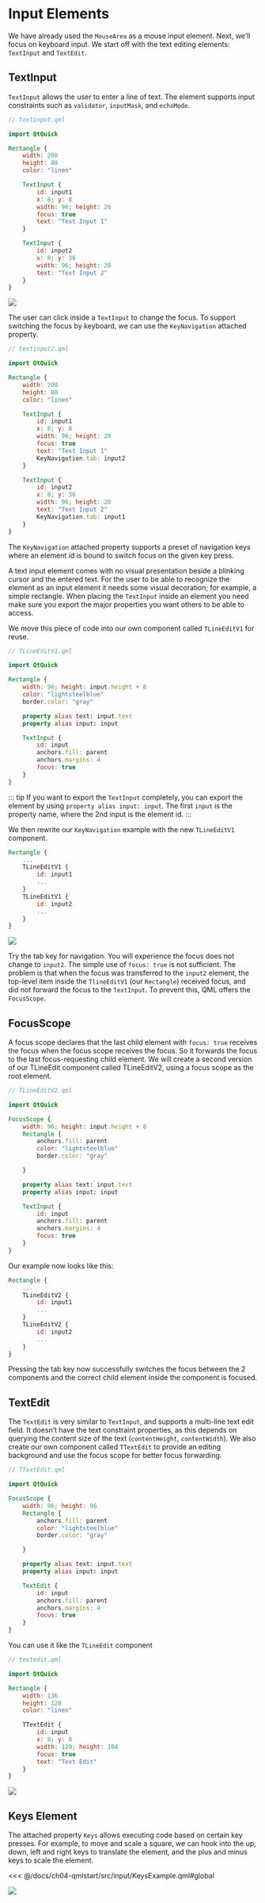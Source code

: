 # Input Elements

We have already used the `MouseArea` as a mouse input element. Next, we’ll focus on keyboard input. We start off with the text editing elements: `TextInput` and `TextEdit`.

## TextInput

`TextInput` allows the user to enter a line of text. The element supports input constraints such as `validator`, `inputMask`, and `echoMode`.

```qml
// textinput.qml

import QtQuick

Rectangle {
    width: 200
    height: 80
    color: "linen"

    TextInput {
        id: input1
        x: 8; y: 8
        width: 96; height: 20
        focus: true
        text: "Text Input 1"
    }

    TextInput {
        id: input2
        x: 8; y: 36
        width: 96; height: 20
        text: "Text Input 2"
    }
}
```

![](./assets/textinput.png)


The user can click inside a `TextInput` to change the focus. To support switching the focus by keyboard, we can use the `KeyNavigation` attached property.

```qml
// textinput2.qml

import QtQuick

Rectangle {
    width: 200
    height: 80
    color: "linen"

    TextInput {
        id: input1
        x: 8; y: 8
        width: 96; height: 20
        focus: true
        text: "Text Input 1"
        KeyNavigation.tab: input2
    }

    TextInput {
        id: input2
        x: 8; y: 36
        width: 96; height: 20
        text: "Text Input 2"
        KeyNavigation.tab: input1
    }
}
```

The `KeyNavigation` attached property supports a preset of navigation keys where an element id is bound to switch focus on the given key press.

A text input element comes with no visual presentation beside a blinking cursor and the entered text. For the user to be able to recognize the element as an input element it needs some visual decoration; for example, a simple rectangle. When placing the `TextInput` inside an element you need make sure you export the major properties you want others to be able to access.

We move this piece of code into our own component called `TLineEditV1` for reuse.

```qml
// TLineEditV1.qml

import QtQuick

Rectangle {
    width: 96; height: input.height + 8
    color: "lightsteelblue"
    border.color: "gray"

    property alias text: input.text
    property alias input: input

    TextInput {
        id: input
        anchors.fill: parent
        anchors.margins: 4
        focus: true
    }
}
```

::: tip
If you want to export the `TextInput` completely, you can export the element by using `property alias input: input`. The first `input` is the property name, where the 2nd input is the element id.
:::

We then rewrite our `KeyNavigation` example with the new `TLineEditV1` component.

```qml
Rectangle {
    ...
    TLineEditV1 {
        id: input1
        ...
    }
    TLineEditV1 {
        id: input2
        ...
    }
}
```

![](./assets/textinput3.png)

Try the tab key for navigation. You will experience the focus does not change to `input2`. The simple use of `focus: true` is not sufficient. The problem is that when the focus was transferred to the `input2` element, the top-level item inside the `TlineEditV1` (our `Rectangle`) received focus, and did not forward the focus to the `TextInput`. To prevent this, QML offers the `FocusScope`.

## FocusScope

A focus scope declares that the last child element with `focus: true` receives the focus when the focus scope receives the focus. So it forwards the focus to the last focus-requesting child element. We will create a second version of our TLineEdit component called TLineEditV2, using a focus scope as the root element.

```qml
// TLineEditV2.qml

import QtQuick

FocusScope {
    width: 96; height: input.height + 8
    Rectangle {
        anchors.fill: parent
        color: "lightsteelblue"
        border.color: "gray"

    }

    property alias text: input.text
    property alias input: input

    TextInput {
        id: input
        anchors.fill: parent
        anchors.margins: 4
        focus: true
    }
}
```

Our example now looks like this:

```qml
Rectangle {
    ...
    TLineEditV2 {
        id: input1
        ...
    }
    TLineEditV2 {
        id: input2
        ...
    }
}
```

Pressing the tab key now successfully switches the focus between the 2 components and the correct child element inside the component is focused.

## TextEdit

The `TextEdit` is very similar to `TextInput`, and supports a multi-line text edit field. It doesn’t have the text constraint properties, as this depends on querying the content size of the text (`contentHeight`, `contentWidth`). We also create our own component called `TTextEdit` to provide an editing background and use the focus scope for better focus forwarding.

```qml
// TTextEdit.qml

import QtQuick

FocusScope {
    width: 96; height: 96
    Rectangle {
        anchors.fill: parent
        color: "lightsteelblue"
        border.color: "gray"

    }

    property alias text: input.text
    property alias input: input

    TextEdit {
        id: input
        anchors.fill: parent
        anchors.margins: 4
        focus: true
    }
}
```

You can use it like the `TLineEdit` component

```qml
// textedit.qml

import QtQuick

Rectangle {
    width: 136
    height: 120
    color: "linen"

    TTextEdit {
        id: input
        x: 8; y: 8
        width: 120; height: 104
        focus: true
        text: "Text Edit"
    }
}
```

![](./assets/textedit.png)

## Keys Element

The attached property `Keys` allows executing code based on certain key presses. For example, to move and scale a square, we can hook into the up, down, left and right keys to translate the element, and the plus and minus keys to scale the element.

<<< @/docs/ch04-qmlstart/src/input/KeysExample.qml#global

![](./assets/keys.png)

